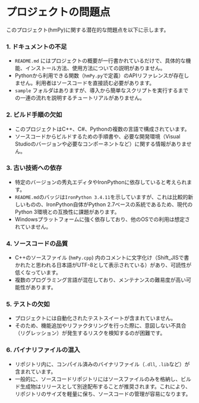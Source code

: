 # プロジェクトの問題点

このプロジェクト(hmPy)に関する潜在的な問題点を以下に示します。

### 1. ドキュメントの不足

*   `README.md` にはプロジェクトの概要が一行書かれているだけで、具体的な機能、インストール方法、使用方法についての説明がありません。
*   Pythonから利用できる関数（`hmPy.py`で定義）のAPIリファレンスが存在しません。利用者はソースコードを直接読む必要があります。
*   `sample` フォルダはありますが、導入から簡単なスクリプトを実行するまでの一連の流れを説明するチュートリアルがありません。

### 2. ビルド手順の欠如

*   このプロジェクトはC++、C#、Pythonの複数の言語で構成されています。
*   ソースコードからビルドするための手順書や、必要な開発環境（Visual Studioのバージョンや必要なコンポーネントなど）に関する情報がありません。

### 3. 古い技術への依存

*   特定のバージョンの秀丸エディタやIronPythonに依存していると考えられます。
*   `README.md`のバッジは`IronPython 3.4.11`を示していますが、これは比較的新しいものの、IronPython自体がPython 2.7ベースの系統であるため、現代のPython 3環境との互換性に課題があります。
*   Windowsプラットフォームに強く依存しており、他のOSでの利用は想定されていません。

### 4. ソースコードの品質

*   C++のソースファイル (`hmPy.cpp`) 内のコメントに文字化け（Shift_JISで書かれたと思われる日本語がUTF-8として表示されている）があり、可読性が低くなっています。
*   複数のプログラミング言語が混在しており、メンテナンスの難易度が高い可能性があります。

### 5. テストの欠如

*   プロジェクトには自動化されたテストスイートが含まれていません。
*   そのため、機能追加やリファクタリングを行った際に、意図しない不具合（リグレッション）が発生するリスクを検知するのが困難です。

### 6. バイナリファイルの混入

*   リポジトリ内に、コンパイル済みのバイナリファイル（`.dll`, `.lib`など）が含まれています。
*   一般的に、ソースコードリポジトリにはソースファイルのみを格納し、ビルド生成物はリリースとして別途配布することが推奨されます。これにより、リポジトリのサイズを軽量に保ち、ソースコードの管理が容易になります。
